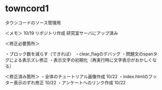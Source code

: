# towncord1
タウンコードのソース管理用

＜メモ＞
10/19 リポジトリ作成
研究室サーバにアップ済み


＜修正必要箇所＞

・ブロック数を減らす（できれば）
・clear_flagのデバッグ
・問題文のspanタグによる表示ズレ修正
・表示文字の初期化（再実行時に文字表示がおかしくなる）

＜修正済み箇所＞
・全体のチュートリアル画像作成 10/22
・index.htmlのフッター表示のずれ修正 10/22
・アンケートへのリンク作成 10/22
